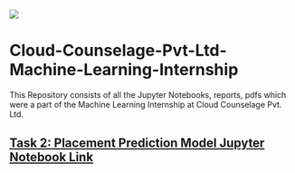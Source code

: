 # <img src = "https://www.cloudcounselage.com/hs-fs/hubfs/CCPL%20Logo%202022%20-%20Transparent.png?width=98&height=75&name=CCPL%20Logo%202022%20-%20Transparent.png?raw=True">

# Cloud-Counselage-Pvt-Ltd-Machine-Learning-Internship
This Repository consists of all the Jupyter Notebooks, reports, pdfs which were a part of the Machine Learning Internship at Cloud Counselage Pvt. Ltd.



## [Task 2: Placement Prediction Model Jupyter Notebook Link](https://nbviewer.org/github/ADVAIT135/Cloud-Counselage-Pvt-Ltd-Machine-Learning-Internship/blob/748749c71c05ce3b4d74e30f79e8b12176778a2a/Task%202%3A%20Student%27s%20Placement%20Prediction%20Model/Cloud%20Counselage%20Pvt.%20Ltd.%20Machine%20Learning%20Intern%20Task%202%20-%20Placement%20Prediction%20Model%20.ipynb)
